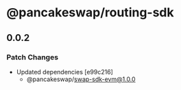 # @pancakeswap/routing-sdk

## 0.0.2

### Patch Changes

- Updated dependencies [e99c216]
  - @pancakeswap/swap-sdk-evm@1.0.0
